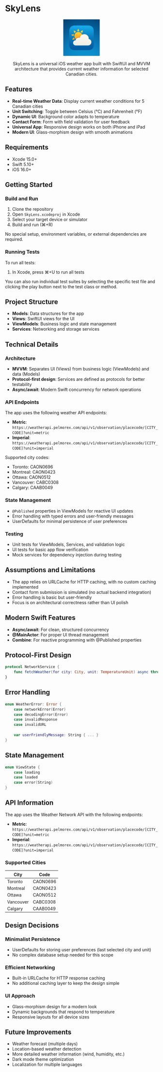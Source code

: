 # SkyLens

<p align="center">
  <img src="SkyLens/Assets.xcassets/AppIcon.appiconset/AppIcon1024x1024.png" width="120" alt="SkyLens Logo">
</p>

<p align="center">
SkyLens is a universal iOS weather app built with SwiftUI and MVVM architecture that provides current weather information for selected Canadian cities.
</p>

## Features

- **Real-time Weather Data**: Display current weather conditions for 5 Canadian cities
- **Unit Switching**: Toggle between Celsius (°C) and Fahrenheit (°F)
- **Dynamic UI**: Background color adapts to temperature
- **Contact Form**: Form with field validation for user feedback
- **Universal App**: Responsive design works on both iPhone and iPad
- **Modern UI**: Glass-morphism design with smooth animations

## Requirements

- Xcode 15.0+
- Swift 5.10+
- iOS 16.0+

## Getting Started

### Build and Run

1. Clone the repository
2. Open `SkyLens.xcodeproj` in Xcode
3. Select your target device or simulator
4. Build and run (⌘+R)

No special setup, environment variables, or external dependencies are required.

### Running Tests

To run all tests:

1. In Xcode, press ⌘+U to run all tests

You can also run individual test suites by selecting the specific test file and clicking the play button next to the
test class or method.

## Project Structure

- **Models**: Data structures for the app
- **Views**: SwiftUI views for the UI
- **ViewModels**: Business logic and state management
- **Services**: Networking and storage services

## Technical Details

### Architecture

- **MVVM**: Separates UI (Views) from business logic (ViewModels) and data (Models)
- **Protocol-first design**: Services are defined as protocols for better testability
- **Async/await**: Modern Swift concurrency for network operations

### API Endpoints

The app uses the following weather API endpoints:

- **Metric**: `https://weatherapi.pelmorex.com/api/v1/observation/placecode/[CITY_CODE]?unit=metric`
- **Imperial**: `https://weatherapi.pelmorex.com/api/v1/observation/placecode/[CITY_CODE]?unit=imperial`

Supported city codes:

- Toronto: CAON0696
- Montreal: CAON0423
- Ottawa: CAON0512
- Vancouver: CABC0308
- Calgary: CAAB0049

### State Management

- `@Published` properties in ViewModels for reactive UI updates
- Error handling with typed errors and user-friendly messages
- UserDefaults for minimal persistence of user preferences

### Testing

- Unit tests for ViewModels, Services, and validation logic
- UI tests for basic app flow verification
- Mock services for dependency injection during testing

## Assumptions and Limitations

- The app relies on URLCache for HTTP caching, with no custom caching implemented
- Contact form submission is simulated (no actual backend integration)
- Error handling is basic but user-friendly
- Focus is on architectural correctness rather than UI polish

## Modern Swift Features

- **Async/await**: For clean, structured concurrency
- **@MainActor**: For proper UI thread management
- **Combine**: For reactive programming with @Published properties

## Protocol-First Design

```swift
protocol NetworkService {
    func fetchWeather(for city: City, unit: TemperatureUnit) async throws -> WeatherInfo
}
```

## Error Handling

```swift
enum WeatherError: Error {
    case networkError(Error)
    case decodingError(Error)
    case invalidResponse
    case invalidURL
    
    var userFriendlyMessage: String { ... }
}
```

## State Management

```swift
enum ViewState {
    case loading
    case loaded
    case error(String)
}
```

## API Information

The app uses the Weather Network API with the following endpoints:

- **Metric**: `https://weatherapi.pelmorex.com/api/v1/observation/placecode/[CITY_CODE]?unit=metric`
- **Imperial**: `https://weatherapi.pelmorex.com/api/v1/observation/placecode/[CITY_CODE]?unit=imperial`

### Supported Cities

| City      | Code     |
|-----------|----------|
| Toronto   | CAON0696 |
| Montreal  | CAON0423 |
| Ottawa    | CAON0512 |
| Vancouver | CABC0308 |
| Calgary   | CAAB0049 |

## Design Decisions

### Minimalist Persistence

- UserDefaults for storing user preferences (last selected city and unit)
- No complex database setup needed for this scope

### Efficient Networking

- Built-in URLCache for HTTP response caching
- No additional caching layer to keep the design simple

### UI Approach

- Glass-morphism design for a modern look
- Dynamic backgrounds that respond to temperature
- Responsive layouts for all device sizes

## Future Improvements

- Weather forecast (multiple days)
- Location-based weather detection
- More detailed weather information (wind, humidity, etc.)
- Dark mode theme optimization
- Localization for multiple languages
